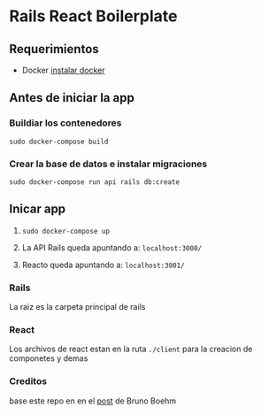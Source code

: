 # Rails  React Boilerplate

## Requerimientos
* Docker [instalar docker](https://www.digitalocean.com/community/tutorials/como-instalar-y-usar-docker-en-ubuntu-18-04-1-es)

## Antes de iniciar la app

### Buildiar los contenedores
`sudo docker-compose build`

### Crear la base de datos e instalar migraciones
`sudo docker-compose run api rails db:create`

## Inicar app
1. `sudo docker-compose up`

2. La API Rails queda apuntando a: `localhost:3000/`

2. Reacto queda apuntando a: `localhost:3001/`

### Rails
La raiz es la carpeta principal de rails

### React
Los archivos de react estan en la ruta `./client` para la creacion de componetes y demas


### Creditos
base este repo en en el [post](https://medium.com/@bruno_boehm/reactjs-ruby-on-rails-api-heroku-app-2645c93f0814) de Bruno Boehm